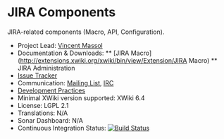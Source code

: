 # JIRA Components

JIRA-related components (Macro, API, Configuration).

* Project Lead: [Vincent Massol](http://www.xwiki.org/xwiki/bin/view/XWiki/VincentMassol)
* Documentation & Downloads: 
** [JIRA Macro](http://extensions.xwiki.org/xwiki/bin/view/Extension/JIRA Macro)
** JIRA Administration
* [Issue Tracker](http://jira.xwiki.org/browse/MJIRA)
* Communication: [Mailing List](http://dev.xwiki.org/xwiki/bin/view/Community/MailingLists), [IRC](http://dev.xwiki.org/xwiki/bin/view/Community/IRC)
* [Development Practices](http://dev.xwiki.org)
* Minimal XWiki version supported: XWiki 6.4
* License: LGPL 2.1
* Translations: N/A
* Sonar Dashboard: N/A
* Continuous Integration Status: [![Build Status](http://ci.xwiki.org/buildStatus/icon?job=Contrib%20-%20JIRA)](http://ci.xwiki.org/job/Contrib%20-%20JIRA/)
